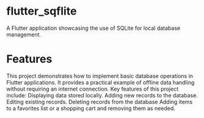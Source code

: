 # flutter_sqflite

A Flutter application showcasing the use of SQLite for local database management.

# Features
This project demonstrates how to implement basic database operations in Flutter applications. It provides a practical example of offline data handling without requiring an internet connection.
Key features of this project include:
Displaying data stored locally.
Adding new records to the database.
Editing existing records.
Deleting records from the database
Adding items to a favorites list or a shopping cart and removing them as needed.
